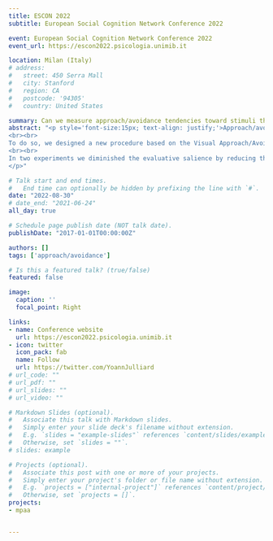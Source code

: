 ```yaml
---
title: ESCON 2022
subtitle: European Social Cognition Network Conference 2022

event: European Social Cognition Network Conference 2022
event_url: https://escon2022.psicologia.unimib.it

location: Milan (Italy)
# address:
#   street: 450 Serra Mall
#   city: Stanford
#   region: CA
#   postcode: '94305'
#   country: United States

summary: Can we measure approach/avoidance tendencies toward stimuli that are not instrumental?
abstract: "<p style='font-size:15px; text-align: justify;'>Approach/avoidance is a basic behavior of organisms and is an important part of how they respond to stimuli in their environment. Thus, being able to capture—at list a part of—people’s tendency to approach or to avoid stimuli would be an important scientific advancement, both in terms of the underlying mechanisms comprehension and in terms of applied research. To measure people’s approach/avoidance tendencies toward stimuli researchers developed computerized tasks (e.g., Chen & Bargh, 1999). Often, in these tasks participants have either to approach positive stimuli and to avoid negative ones—a condition in which they are fast—or to avoid positive stimuli and to approach negative ones—a condition in which they are slower. We label this kind of task “evaluative tasks”, because participants have first to evaluate whether the stimulus is positive or negative before deciding to perform an approach or avoidance behavior. However, one could ask whether it is necessary that participants first evaluate the valence of stimuli to observe a facilitation or an inhibition of approach/avoidance behaviors toward positive/negative stimuli. On this issue, diverging conclusions were reached by meta-analyses (Laham et al., 2015; Phaf et al., 2014). In this work, we report new data suggesting that approach/avoidance behaviors are reactivated—and can be measured—even in a non-evaluative task. 
<br><br>
To do so, we designed a new procedure based on the Visual Approach/Avoidance by the Self Task (Rougier et al., 2018). In this new procedure, participants were primed with a positive or negative stimulus and had to approach or to avoid depending on a neutral target (i.e., a square or a diamond). Accordingly, this procedure did not require participants to evaluate the valence of the stimulus. Yet, through seven experiments we consistently observed faster responses to approach the target after a positive prime and to avoid the target after a negative prime vs. slower responses to avoid the target after a positive prime and to approach the target after a negative prime (i.e., compatibility effect). We first tested this effect in a pilot lab experiment and in two preregistered replications (in the lab and online), yielding a meta-analytic effect size of dz = 0.66, 95% CI [0.46, 0.85]. Then, we tested the robustness of the effect to various experimental manipulations throughout four preregistered experiments. 
<br><br>
In two experiments we diminished the evaluative salience by reducing the proportion of valenced primes to respectively 50% and 25% of the primes (see Everaert et al., 2011). We still observed compatibility effects in these two experiments. We also conducted an experiment in which we omitted the instruction to “ignore the word” presented before the geometric shape (see Duscherer et al., 2008). In this experiment, we also observed a significant compatibility effect. In a last experiment, we asked participants to keep a mental tally of prime words presented in grey ink to encourage them categorizing stimuli on their color dimension instead of their valence. As previously, we observed a significant compatibility effect in this experiment. Taken together, these experiments suggest that approach/avoidance behaviors toward stimuli can be reactivated and measured even in a non-evaluative task.
</p>"

# Talk start and end times.
#   End time can optionally be hidden by prefixing the line with `#`.
date: "2022-08-30"
# date_end: "2021-06-24"
all_day: true

# Schedule page publish date (NOT talk date).
publishDate: "2017-01-01T00:00:00Z"

authors: []
tags: ['approach/avoidance']

# Is this a featured talk? (true/false)
featured: false

image:
  caption: ''
  focal_point: Right

links:
- name: Conference website
  url: https://escon2022.psicologia.unimib.it
- icon: twitter
  icon_pack: fab
  name: Follow
  url: https://twitter.com/YoannJulliard
# url_code: ""
# url_pdf: ""
# url_slides: ""
# url_video: ""

# Markdown Slides (optional).
#   Associate this talk with Markdown slides.
#   Simply enter your slide deck's filename without extension.
#   E.g. `slides = "example-slides"` references `content/slides/example-slides.md`.
#   Otherwise, set `slides = ""`.
# slides: example

# Projects (optional).
#   Associate this post with one or more of your projects.
#   Simply enter your project's folder or file name without extension.
#   E.g. `projects = ["internal-project"]` references `content/project/deep-learning/index.md`.
#   Otherwise, set `projects = []`.
projects:
- mpaa


---
```

